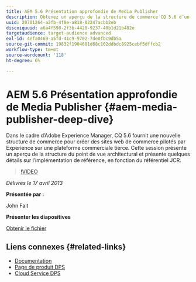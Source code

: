 ```yaml
---
title: AEM 5.6 Présentation approfondie de Media Publisher
description: Obtenez un aperçu de la structure de commerce CQ 5.6 d’un point de vue architectural. Découvrez les détails de l’implémentation de référence, en fonction du référentiel JCR.
uuid: 20701264-a2fb-4f8e-a818-02247acbb2eb
discoiquuid: a6a4f598-2f3b-4428-9237-40b1d21b482e
targetaudience: target-audience advanced
exl-id: 4efa0469-a5fd-41c9-9702-7de0fbc9db5a
source-git-commit: 19832f1904681d68c102ddbdc8925cebf5dffcb2
workflow-type: tm+mt
source-wordcount: '118'
ht-degree: 6%

---
```


# AEM 5.6 Présentation approfondie de Media Publisher {#aem-media-publisher-deep-dive}

Dans le cadre d’Adobe Experience Manager, CQ 5.6 fournit une nouvelle structure de commerce pour créer des sites web de commerce pilotés par Experience sur une plateforme commerciale tierce. Cette session présente un aperçu de la structure du point de vue architectural et présente quelques détails sur l’implémentation de référence, en fonction du référentiel JCR.

>[!VIDEO](https://video.tv.adobe.com/v/19574/?quality=9)

*Délivrés le 17 avril 2013*

**Présentée par :**

John Fait

**Présenter les diapositives**

[Obtenir le fichier](assets/cq-gems-aem-media-publisher-04-17-2013-final.pdf)

## Liens connexes {#related-links}

* [Documentation](https://docs.adobe.com/content/docs/en/cq/5-6-1/media-publisher.html)
* [Page de produit DPS](http://www.adobe.com/ca/products/digital-publishing-suite-family.html)
* [Cloud Service DPS](https://digitalpublishing.acrobat.com/welcome.html)
